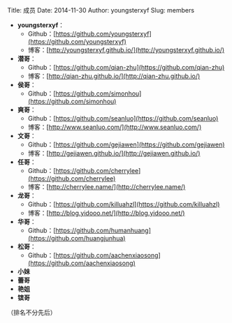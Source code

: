 Title: 成员
Date: 2014-11-30
Author: youngsterxyf
Slug: members

- **youngsterxyf**：
    - Github：[https://github.com/youngsterxyf](https://github.com/youngsterxyf)
    - 博客：[http://youngsterxyf.github.io/](http://youngsterxyf.github.io/)
- **潜哥**：
    - Github：[https://github.com/qian-zhu](https://github.com/qian-zhu)
    - 博客：[http://qian-zhu.github.io/](http://qian-zhu.github.io/)
- **侯哥**：
    - Github：[https://github.com/simonhou](https://github.com/simonhou)
- **爽哥**：
    - Github：[https://github.com/seanluo](https://github.com/seanluo)
    - 博客：[http://www.seanluo.com/](http://www.seanluo.com/)
- **文哥**：
    - Github：[https://github.com/gejiawen](https://github.com/gejiawen)
    - 博客：[http://gejiawen.github.io/](http://gejiawen.github.io/)
- **任哥**：
    - Github：[https://github.com/cherrylee](https://github.com/cherrylee)
    - 博客：[http://cherrylee.name/](http://cherrylee.name/)
- **龙哥**：
    - Github：[https://github.com/killuahzl](https://github.com/killuahzl)
    - 博客：[http://blog.yidooo.net/](http://blog.yidooo.net/)
- **华哥**：
    - Github：[https://github.com/humanhuang](https://github.com/huangjunhua)
- **松哥**：
    - Github：[https://github.com/aachenxiaosong](https://github.com/aachenxiaosong)
- **小妹**
- **蕾哥**
- **艳姐**
- **镔哥**

（排名不分先后）